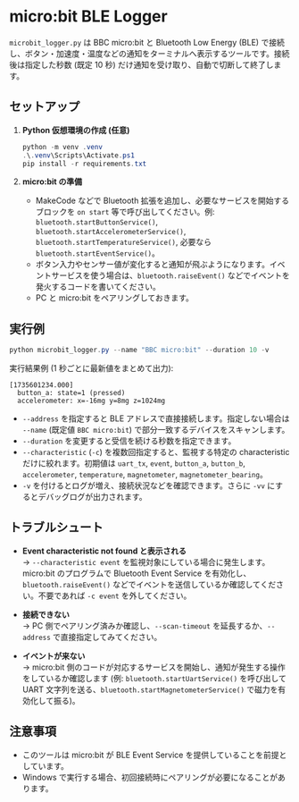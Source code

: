 # micro:bit BLE Logger

`microbit_logger.py` は BBC micro:bit と Bluetooth Low Energy (BLE) で接続し、ボタン・加速度・温度などの通知をターミナルへ表示するツールです。接続後は指定した秒数 (既定 10 秒) だけ通知を受け取り、自動で切断して終了します。

## セットアップ

1. **Python 仮想環境の作成 (任意)**
   ```powershell
   python -m venv .venv
   .\.venv\Scripts\Activate.ps1
   pip install -r requirements.txt
   ```

2. **micro:bit の準備**
   - MakeCode などで Bluetooth 拡張を追加し、必要なサービスを開始するブロックを `on start` 等で呼び出してください。例: `bluetooth.startButtonService()`, `bluetooth.startAccelerometerService()`, `bluetooth.startTemperatureService()`, 必要なら `bluetooth.startEventService()`。
   - ボタン入力やセンサー値が変化すると通知が飛ぶようになります。イベントサービスを使う場合は、`bluetooth.raiseEvent()` などでイベントを発火するコードを書いてください。
   - PC と micro:bit をペアリングしておきます。

## 実行例

```powershell
python microbit_logger.py --name "BBC micro:bit" --duration 10 -v
```

実行結果例 (1 秒ごとに最新値をまとめて出力):
```
[1735601234.000]
  button_a: state=1 (pressed)
  accelerometer: x=-16mg y=8mg z=1024mg
```

- `--address` を指定すると BLE アドレスで直接接続します。指定しない場合は `--name` (既定値 `BBC micro:bit`) で部分一致するデバイスをスキャンします。
- `--duration` を変更すると受信を続ける秒数を指定できます。
- `--characteristic` (`-c`) を複数回指定すると、監視する特定の characteristic だけに絞れます。初期値は `uart_tx`, `event`, `button_a`, `button_b`, `accelerometer`, `temperature`, `magnetometer`, `magnetometer_bearing`。
- `-v` を付けるとログが増え、接続状況などを確認できます。さらに `-vv` にするとデバッグログが出力されます。

## トラブルシュート

- **Event characteristic not found と表示される**  
  -> `--characteristic event` を監視対象にしている場合に発生します。micro:bit のプログラムで Bluetooth Event Service を有効化し、`bluetooth.raiseEvent()` などでイベントを送信しているか確認してください。不要であれば `-c event` を外してください。

- **接続できない**  
  -> PC 側でペアリング済みか確認し、`--scan-timeout` を延長するか、`--address` で直接指定してみてください。

- **イベントが来ない**  
  -> micro:bit 側のコードが対応するサービスを開始し、通知が発生する操作をしているか確認します (例: `bluetooth.startUartService()` を呼び出して UART 文字列を送る、`bluetooth.startMagnetometerService()` で磁力を有効化して振る)。

## 注意事項

- このツールは micro:bit が BLE Event Service を提供していることを前提としています。
- Windows で実行する場合、初回接続時にペアリングが必要になることがあります。
